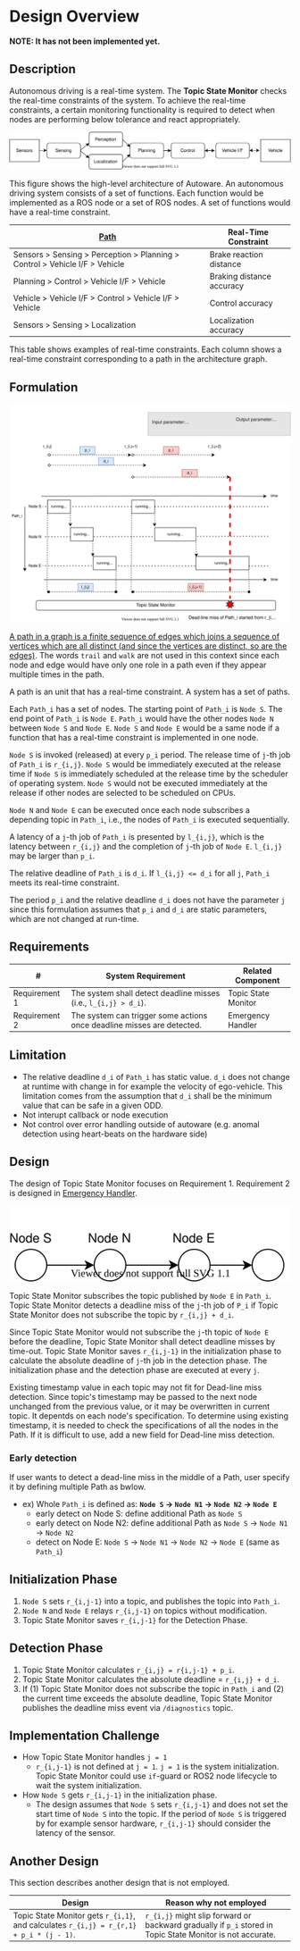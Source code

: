 # Design Overview

**NOTE: It has not been implemented yet.**

## Description

Autonomous driving is a real-time system. The **Topic State Monitor** checks the real-time constraints of the system. To achieve the real-time constraints, a certain monitoring functionality is required to detect when nodes are performing below tolerance and react appropriately.

![Introduction of Real-Time](image/introduction-realtime.drawio.svg)

This figure shows the high-level architecture of Autoware.
An autonomous driving system consists of a set of functions.
Each function would be implemented as a ROS node or a set of ROS nodes.
A set of functions would have a real-time constraint.

| [Path](<https://en.wikipedia.org/wiki/Path_(graph_theory)>)                 | Real-Time Constraint      |
| --------------------------------------------------------------------------- | ------------------------- |
| Sensors > Sensing > Perception > Planning > Control > Vehicle I/F > Vehicle | Brake reaction distance   |
| Planning > Control > Vehicle I/F > Vehicle                                  | Braking distance accuracy |
| Vehicle > Vehicle I/F > Control > Vehicle I/F > Vehicle                     | Control accuracy          |
| Sensors > Sensing > Localization                                            | Localization accuracy     |

This table shows examples of real-time constraints.
Each column shows a real-time constraint corresponding to a path in the architecture graph.

## Formulation

![Formulation of Real-Time](image/formulation-realtime.drawio.svg)

[A path in a graph is a finite sequence of edges which joins a sequence of vertices which are all distinct (and since the vertices are distinct, so are the edges)](<https://en.wikipedia.org/wiki/Path_(graph_theory)>).
The words `trail` and `walk` are not used in this context since each node and edge would have only one role in a path
even if they appear multiple times in the path.

A path is an unit that has a real-time constraint.
A system has a set of paths.

Each `Path_i` has a set of nodes. The starting point of `Path_i` is `Node S`. The end point of `Path_i` is `Node E`.
`Path_i` would have the other nodes `Node N` between `Node S` and `Node E`.
`Node S` and `Node E` would be a same node if a function that has a real-time
constraint is implemented in one node.

`Node S` is invoked (released) at every `p_i` period.
The release time of `j`-th job of `Path_i` is `r_{i,j}`. `Node S` would be immediately executed at the release time if `Node S` is immediately scheduled at the release time by the scheduler of operating system.
`Node S` would not be executed immediately at the release if other nodes are selected to be scheduled on CPUs.

`Node N` and `Node E` can be executed once each node subscribes a depending topic in `Path_i`, i.e., the nodes of `Path_i` is executed sequentially.

A latency of a `j`-th job of `Path_i` is presented by `l_{i,j}`, which is the latency between `r_{i,j}` and the completion of `j`-th job of `Node E`.
`l_{i,j}` may be larger than `p_i`.

The relative deadline of `Path_i` is `d_i`.
If `l_{i,j} <= d_i` for all `j`, `Path_i` meets its real-time constraint.

The period `p_i` and the relative deadline `d_i` does not have the parameter `j`
since this formulation assumes that `p_i` and `d_i` are static parameters,
which are not changed at run-time.

## Requirements

| #             | System Requirement                                                     | Related Component   |
| ------------- | ---------------------------------------------------------------------- | ------------------- |
| Requirement 1 | The system shall detect deadline misses (i.e., `l_{i,j} > d_i`).       | Topic State Monitor |
| Requirement 2 | The system can trigger some actions once deadline misses are detected. | Emergency Handler   |

## Limitation

- The relative deadline `d_i` of `Path_i` has static value. `d_i` does not change at runtime with change in for example the velocity of ego-vehicle. This limitation comes from the assumption that `d_i` shall be the minimum value that can be safe in a given ODD.
- Not interupt callback or node execution
- Not control over error handling outside of autoware (e.g. anomal detection using heart-beats on the hardware side)

## Design

The design of Topic State Monitor focuses on Requirement 1. Requirement 2 is designed in [Emergency Handler](../emergency_handler).

![Introduction of Real-Time](image/design-realtime.drawio.svg)

Topic State Monitor subscribes the topic published by `Node E` in `Path_i`.
Topic State Monitor detects a deadline miss of the `j`-th job of `P_i`
if Topic State Monitor does not subscribe the topic by `r_{i,j} + d_i`.

Since Topic State Monitor would not subscribe the `j`-th topic of `Node E`
before the deadline, Topic State Monitor shall detect deadline misses by
time-out.
Topic State Monitor saves `r_{i,j-1}` in the initialization phase to calculate
the absolute deadline of `j`-th job in the detection phase.
The initialization phase and the detection phase are executed at every `j`.

Existing timestamp value in each topic may not fit for Dead-line miss detection.
Since topic's timestamp may be passed to the next node unchanged from the previous value, or it may be overwritten in current topic. It depentds on each node's specification.
To determine using existing timestamp, it is needed to check the specifications of all the nodes in the Path.
If it is difficult to use, add a new field for Dead-line miss detection.

### Early detection

If user wants to detect a dead-line miss in the middle of a Path, user specify it by defining multiple Path as bwlow.

- ex) Whole `Path_i` is defined as: **`Node S` -> `Node N1` -> `Node N2` -> `Node E`**
  - early detect on Node S: define additional Path as `Node S`
  - early detect on Node N2: define additional Path as `Node S` -> `Node N1` -> `Node N2`
  - detect on Node E: `Node S` -> `Node N1` -> `Node N2` -> `Node E` (same as `Path_i`)

## Initialization Phase

1. `Node S` sets `r_{i,j-1}` into a topic, and publishes the topic into `Path_i`.
2. `Node N` and `Node E` relays `r_{i,j-1}` on topics without modification.
3. Topic State Monitor saves `r_{i,j-1}` for the Detection Phase.

## Detection Phase

1. Topic State Monitor calculates `r_{i,j} = r{i,j-1} + p_i`.
2. Topic State Monitor calculates the absolute deadline = `r_{i,j} + d_i`.
3. If (1) Topic State Monitor does not subscribe the topic in `Path_i` and
   (2) the current time exceeds the absolute deadline, Topic State Monitor publishes the deadline miss event via `/diagnostics` topic.

## Implementation Challenge

- How Topic State Monitor handles `j = 1`
  - `r_{i,j-1}` is not defined at `j = 1`. `j = 1` is the system initialization. Topic State Monitor could use `if`-guard or ROS2 node lifecycle to wait the system initialization.
- How `Node S` gets `r_{i,j-1}` in the initialization phase.
  - The design assumes that `Node S` sets `r_{i,j-1}` and does not set the start time of `Node S` into the topic. If the period of `Node S` is triggered by for example sensor hardware, `r_{i,j-1}` should consider the latency of the sensor.

## Another Design

This section describes another design that is not employed.

| Design                                                                                  | Reason why not employed                                                                                    |
| --------------------------------------------------------------------------------------- | ---------------------------------------------------------------------------------------------------------- |
| Topic State Monitor gets `r_{i,1}`, and calculates `r_{i,j} = r_{r,1} + p_i * (j - 1)`. | `r_{i,j}` might slip forward or backward gradually if `p_i` stored in Topic State Monitor is not accurate. |
